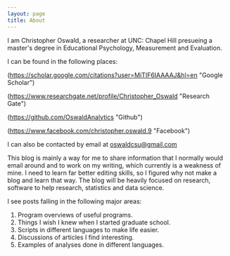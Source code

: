 ```yaml
---
layout: page
title: About
---
```


I am Christopher Oswald, a researcher at UNC: Chapel Hill presueing a master's degree in Educational Psychology, Measurement and Evaluation.

I can be found in the following places:

(https://scholar.google.com/citations?user=MiTIF6IAAAAJ&hl=en "Google Scholar")

(https://www.researchgate.net/profile/Christopher_Oswald "Research Gate")

(https://github.com/OswaldAnalytics "Github")

(https://www.facebook.com/christopher.oswald.9 "Facebook")

I can also be contacted by email at oswaldcsu@gmail.com

This blog is mainly a way for me to share information that I normally would email around and to work on my writing, which currently is a weakness of mine.  I need to learn far better editing skills, so I figured why not make a blog and learn that way.  The blog will be heavily focused on research, software to help research, statistics and data science.

I see posts falling in the following major areas:

1.  Program overviews of useful programs.
2.  Things I wish I knew when I started graduate school.
3.  Scripts in different languages to make life easier.
4.  Discussions of articles I find interesting.
5.  Examples of analyses done in different languages.